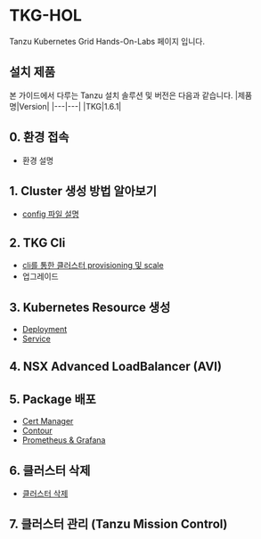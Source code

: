# TKG-HOL
Tanzu Kubernetes Grid Hands-On-Labs 페이지 입니다.

## 설치 제품
본 가이드에서 다루는 Tanzu 설치 솔루션 및 버전은 다음과 같습니다.
|제품명|Version|
|---|---|
|TKG|1.6.1|

## 0. 환경 접속
- 환경 설명

## 1. Cluster 생성 방법 알아보기
- [config 파일 설명](tkg/configfile.md)

## 2. TKG Cli
- [cli를 통한 클러스터 provisioning 및 scale](tkg/cli.md)
- 업그레이드 

## 3. Kubernetes Resource 생성
- [Deployment](tkg/deployment.md)
- [Service](tkg/service.md)

## 4. NSX Advanced LoadBalancer (AVI)

## 5. Package 배포
- [Cert Manager](tkg/certmanager.md)
- [Contour](tkg/contour.md)
- [Prometheus & Grafana](tkg/prometheus_grafana.md)

## 6. 클러스터 삭제
- [클러스터 삭제](tkg/deletion.md)

## 7. 클러스터 관리 (Tanzu Mission Control)
